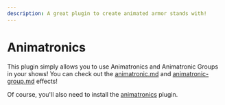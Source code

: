 ```yaml
---
description: A great plugin to create animated armor stands with!
---
```


# Animatronics

This plugin simply allows you to use Animatronics and Animatronic Groups in your shows! You can check out the [animatronic.md](../effects/animatronic.md "mention") and [animatronic-group.md](../effects/animatronic-group.md "mention") effects!

Of course, you'll also need to install the [animatronics](https://www.spigotmc.org/resources/animatronics-animate-armorstands-1-8-1-20-2.36518/) plugin.
